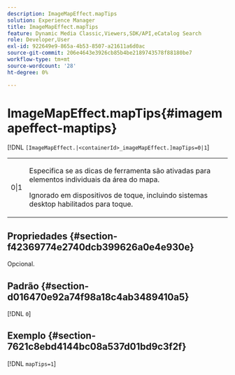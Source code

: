 ```yaml
---
description: ImageMapEffect.mapTips
solution: Experience Manager
title: ImageMapEffect.mapTips
feature: Dynamic Media Classic,Viewers,SDK/API,eCatalog Search
role: Developer,User
exl-id: 922649e9-865a-4b53-8507-a21611a6d0ac
source-git-commit: 206e4643e3926cb85b4be2189743578f88180be7
workflow-type: tm+mt
source-wordcount: '28'
ht-degree: 0%

---
```


# ImageMapEffect.mapTips{#imagemapeffect-maptips}

[!DNL `[ImageMapEffect.|<containerId>_imageMapEffect.]mapTips=0|1`]

<table id="table_3DBC5A70C9264CECA1CB3D1D08CEDF31"> 
 <tbody> 
  <tr> 
   <td colname="col1"> <p><span class="codeph"> 0|1</span> </p> </td> 
   <td colname="col2"> <p> Especifica se as dicas de ferramenta são ativadas para elementos individuais da área do mapa. </p> <p> Ignorado em dispositivos de toque, incluindo sistemas desktop habilitados para toque. </p> </td> 
  </tr> 
 </tbody> 
</table>

## Propriedades {#section-f42369774e2740dcb399626a0e4e930e}

Opcional.

## Padrão {#section-d016470e92a74f98a18c4ab3489410a5}

[!DNL `0`]

## Exemplo {#section-7621c8ebd4144bc08a537d01bd9c3f2f}

[!DNL `mapTips=1`]
